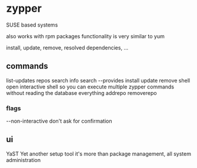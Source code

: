 # zypper

SUSE based systems

also works with rpm packages
functionality is very similar to yum

install, update, remove, resolved dependencies, ...

## commands

list-updates
repos
search <string>
info <package>
search --provides <file>
install <package>
update
remove
shell   open interactive shell so you can execute multiple zypper commands without reading the database everything
addrepo <uri> <alias>
removerepo <alias>

### flags

--non-interactive don't ask for confirmation

## ui

YaST
    Yet another setup tool
    it's more than package management, all system administration
